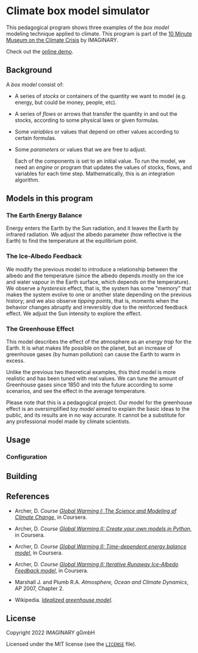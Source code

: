# Climate box model simulator

This pedagogical program shows three examples of the _box model_ modeling technique applied to climate. This program is part of the [10 Minute Museum on the Climate Crisis](https://10mm.imaginary.org) by IMAGINARY.

Check out the [online demo](https://raw.githack.com/IMAGINARY/climate-crisis-box-models/main/dist/index.html).

## Background

A _box model_ consist of:

- A series of _stocks_ or containers of the quantity we want to model (e.g. energy, but could be money, people, etc).
- A series of _flows_ or arrows that transfer the quantity in and out the stocks, according to some physical laws or given formulas.
- Some _variables_ or values that depend on other values according to certain formulas.
- Some _parameters_ or values that we are free to adjust.

  Each of the components is set to an initial value. To run the model, we need an _engine_ or program that updates the values of stocks, flows, and variables for each time step. Mathematically, this is an integration algorithm.

## Models in this program

### The Earth Energy Balance

Energy enters the Earth by the Sun radiation, and it leaves the Earth by infrared radiation. We adjust the albedo parameter (how reflective is the Earth) to find the temperature at the equilibrium point.

### The Ice-Albedo Feedback

We modify the previous model to introduce a relationship between the albedo and the temperature (since the albedo depends mostly on the ice and water vapour in the Earth surface, which depends on the temperature). We observe a _hysteresis_ effect, that is, the system has some "memory" that makes the system evolve to one or another state depending on the previous history; and we also observe _tipping points_, that is, moments when the behavior changes abruptly and irreversibly due to the reinforced feedback effect. We adjust the Sun intensity to explore the effect.

### The Greenhouse Effect

This model describes the effect of the atmosphere as an _energy trap_ for the Earth. It is what makes life possible on the planet, but an increase of greenhouse gases (by human pollution) can cause the Earth to warm in excess.

Unlike the previous two theoretical examples, this third model is more realistic and has been tuned with real values. We can tune the amount of Greenhouse gases since 1850 and into the future according to some scenarios, and see the effect in the average temperature.

Please note that this is a pedagogical project. Our model for the greenhouse effect is an oversimplified _toy model_ aimed to explain the basic ideas to the public, and its results are in no way accurate. It cannot be a substitute for any professional model made by climate scientists.

## Usage

### Configuration

## Building

## References

- Archer, D. _Course [Global Warming I: The Science and Modeling of Climate Change](https://www.coursera.org/learn/global-warming)_, in Coursera.

- Archer, D. _Course [Global Warming II: Create your own models in Python](https://www.coursera.org/learn/global-warming-model)_, in Coursera.

- Archer, D. _Course [Global Warming II: Time-dependent energy balance model](https://www.coursera.org/lecture/global-warming-model/how-the-model-works-xP2SG)_, in Coursera.

- Archer, D. _Course [Global Warming II: Iterative Runaway Ice-Albedo Feedback model](https://www.coursera.org/lecture/global-warming-model/how-the-model-works-rvNth)_, in Coursera.

- Marshall J. and Plumb R.A. _Atmosphere, Ocean and Climate Dynamics_, AP 2007, Chapter 2.

- Wikipedia. _[Idealized greenhouse model](https://en.wikipedia.org/wiki/Idealized_greenhouse_model)_.

## License

Copyright 2022 IMAGINARY gGmbH

Licensed under the MIT license (see the [`LICENSE`](LICENSE) file).
